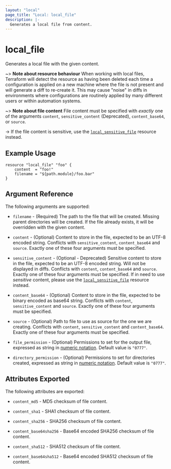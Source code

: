 ```yaml
---
layout: "local"
page_title: "Local: local_file"
description: |-
  Generates a local file from content.
---
```


# local_file

Generates a local file with the given content.

~> **Note about resource behaviour**
When working with local files, Terraform will detect the resource
as having been deleted each time a configuration is applied on a new machine
where the file is not present and will generate a diff to re-create it. This
may cause "noise" in diffs in environments where configurations are routinely
applied by many different users or within automation systems.

~> **Note about file content**
File content must be specified with _exactly_ one of the arguments `content`, 
`sensitive_content` (Deprecated), `content_base64`, or `source`.

-> If the file content is sensitive, use the
[`local_sensitive_file`](./sensitive_file.html) resource instead.

## Example Usage

```hcl
resource "local_file" "foo" {
    content  = "foo!"
    filename = "${path.module}/foo.bar"
}
```

## Argument Reference

The following arguments are supported:

* `filename` - (Required) The path to the file that will be created.
  Missing parent directories will be created.
  If the file already exists, it will be overridden with the given content.

* `content` - (Optional) Content to store in the file, expected to be an UTF-8 encoded string.
  Conflicts with `sensitive_content`, `content_base64` and `source`. 
  Exactly one of these four arguments must be specified.

* `sensitive_content` - (Optional - Deprecated) Sensitive content to store in the file, expected to be an UTF-8 encoded string.
  Will not be displayed in diffs.
  Conflicts with `content`, `content_base64` and `source`.
  Exactly one of these four arguments must be specified.
  If in need to use _sensitive_ content, please use the [`local_sensitive_file`](./sensitive_file.html)
  resource instead.

* `content_base64` - (Optional) Content to store in the file, expected to be binary encoded as base64 string.
  Conflicts with `content`, `sensitive_content` and `source`.
  Exactly one of these four arguments must be specified.

* `source` - (Optional) Path to file to use as source for the one we are creating.
  Conflicts with `content`, `sensitive_content` and `content_base64`.
  Exactly one of these four arguments must be specified.

* `file_permission` - (Optional) Permissions to set for the output file, expressed as string in
  [numeric notation](https://en.wikipedia.org/wiki/File-system_permissions#Numeric_notation).
  Default value is `"0777"`.

* `directory_permission` - (Optional) Permissions to set for directories created, expressed as string in
  [numeric notation](https://en.wikipedia.org/wiki/File-system_permissions#Numeric_notation).
  Default value is `"0777"`.

## Attributes Exported

The following attributes are exported:

* `content_md5` - MD5 checksum of file content.

* `content_sha1` - SHA1 checksum of file content.

* `content_sha256` - SHA256 checksum of file content.

* `content_base64sha256` - Base64 encoded SHA256 checksum of file content.

* `content_sha512` - SHA512 checksum of file content.

* `content_base64sha512` - Base64 encoded SHA512 checksum of file content.
